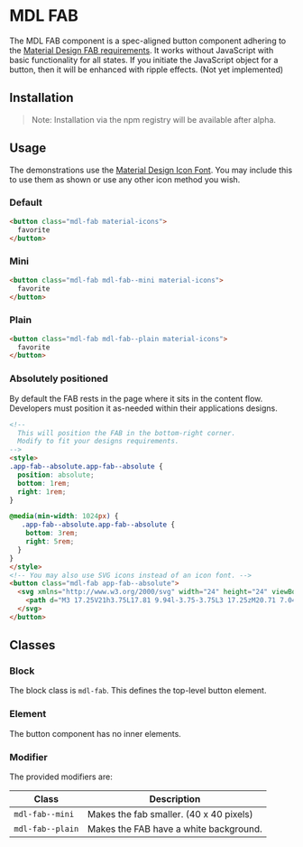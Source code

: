 # MDL FAB

The MDL FAB component is a spec-aligned button component adhering to the
 [Material Design FAB requirements](https://material.google.com/components/buttons-floating-action-button.html).
 It works without JavaScript with basic functionality for all states.
 If you initiate the JavaScript object for a button, then it will be enhanced with ripple effects. (Not yet implemented)

## Installation

> Note: Installation via the npm registry will be available after alpha.

## Usage

The demonstrations use the [Material Design Icon Font](https://design.google.com/icons/).
You may include this to use them as shown or use any other icon method you wish.

### Default

```html
<button class="mdl-fab material-icons">
  favorite
</button>
```

### Mini

```html
<button class="mdl-fab mdl-fab--mini material-icons">
  favorite
</button>
```

### Plain

```html
<button class="mdl-fab mdl-fab--plain material-icons">
  favorite
</button>
```

### Absolutely positioned

By default the FAB rests in the page where it sits in the content flow.
Developers must position it as-needed within their applications designs.

```html
<!--
  This will position the FAB in the bottom-right corner.
  Modify to fit your designs requirements.
-->
<style>
.app-fab--absolute.app-fab--absolute {
  position: absolute;
  bottom: 1rem;
  right: 1rem;
}

@media(min-width: 1024px) {
   .app-fab--absolute.app-fab--absolute {
    bottom: 3rem;
    right: 5rem;
  }
}
</style>
<!-- You may also use SVG icons instead of an icon font. -->
<button class="mdl-fab app-fab--absolute">
  <svg xmlns="http://www.w3.org/2000/svg" width="24" height="24" viewBox="0 0 24 24">
    <path d="M3 17.25V21h3.75L17.81 9.94l-3.75-3.75L3 17.25zM20.71 7.04c.39-.39.39-1.02 0-1.41l-2.34-2.34c-.39-.39-1.02-.39-1.41 0l-1.83 1.83 3.75 3.75 1.83-1.83z"/>
  </svg>
</button>
```

## Classes

### Block

The block class is `mdl-fab`. This defines the top-level button element.

### Element

The button component has no inner elements.

### Modifier

The provided modifiers are:

| Class             | Description                             |
| ------------------| --------------------------------------- |
| `mdl-fab--mini`   | Makes the fab smaller. (40 x 40 pixels) |
| `mdl-fab--plain`  | Makes the FAB have a white background.  |
